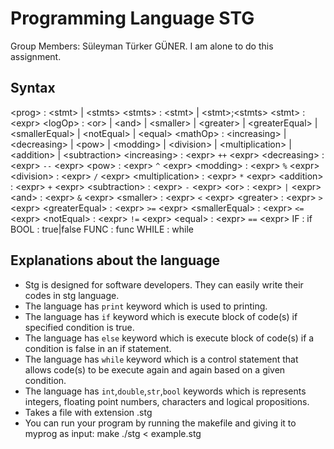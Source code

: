 # Programming Language STG
Group Members: Süleyman Türker GÜNER.
I am alone to do this assignment.
## Syntax

\<prog\> : \<stmt\> | \<stmts\>
\<stmts\> : \<stmt\> | \<stmt\>;\<stmts\>
\<stmt\> : \<expr\> 
\<logOp\> : \<or\> | \<and\> | \<smaller\>  | \<greater\>  | \<greaterEqual\> | \<smallerEqual\>  | \<notEqual\> | \<equal\> 
\<mathOp\> : \<increasing\> | \<decreasing\> | \<pow\> | \<modding\> | \<division\> | \<multiplication\> | \<addition\> | \<subtraction\>
\<increasing\> : \<expr\> `++` \<expr\> 
\<decreasing\> : \<expr\> `--` \<expr\> 
\<pow\> : \<expr\> `^` \<expr\> 
\<modding\> : \<expr\> `%` \<expr\> 
\<division\> : \<expr\> `/` \<expr\>
\<multiplication\> : \<expr\> `*` \<expr\>
\<addition\> : \<expr\> `+` \<expr\>
\<subtraction\> : \<expr\> `-` \<expr\>
\<or\> : \<expr\> `|` \<expr\>
\<and\> : \<expr\> `&` \<expr\>
\<smaller\> : \<expr\> `<` \<expr\>
\<greater\> : \<expr\> `>` \<expr\>
\<greaterEqual\> : \<expr\> `>=` \<expr\>
\<smallerEqual\> : \<expr\> `<=` \<expr\>
\<notEqual\> : \<expr\> `!=` \<expr\>
\<equal\> : \<expr\> `==` \<expr\>
IF : if
BOOL : true|false
FUNC : func
WHILE : while 

## Explanations about the language
- Stg is designed for software developers. They can easily write their codes in stg language.
- The language has `print` keyword which is used to printing.
- The language has `if` keyword which is execute block of code(s) if specified condition is true.
- The language has `else` keyword which is execute block of code(s) if a condition is false in an if statement.
- The language has `while` keyword which is a control statement that allows code(s) to be execute again and again based on a given condition.
- The language has `int`,`double`,`str`,`bool` keywords which is represents integers, floating point numbers, characters and logical propositions.
- Takes a file with extension .stg
- You can run your program by running the makefile and giving it to myprog as input:
make
./stg < example.stg
